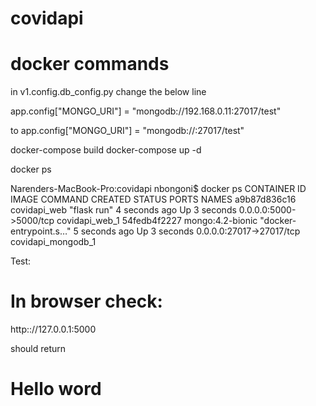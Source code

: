 # covidapi

# docker commands

in v1.config.db_config.py change the below line

app.config["MONGO_URI"] = "mongodb://192.168.0.11:27017/test"

to
app.config["MONGO_URI"] = "mongodb://<ipaddressofmachine>:27017/test"


docker-compose build
docker-compose up -d

docker ps

Narenders-MacBook-Pro:covidapi nbongoni$ docker ps
CONTAINER ID        IMAGE               COMMAND                  CREATED             STATUS              PORTS                      NAMES
a9b87d836c16        covidapi_web        "flask run"              4 seconds ago       Up 3 seconds        0.0.0.0:5000->5000/tcp     covidapi_web_1
54fedb4f2227        mongo:4.2-bionic    "docker-entrypoint.s…"   5 seconds ago       Up 3 seconds        0.0.0.0:27017->27017/tcp   covidapi_mongodb_1



Test:

# In browser check:

http:://127.0.0.1:5000

should return 
# Hello word
